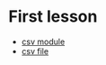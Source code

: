 # First lesson

 * [csv module](https://docs.python.org/2/library/csv.html)
 * [csv file](https://raw.githubusercontent.com/marilenadaquino/computational_thinking/master/1_lesson/titles.csv)

